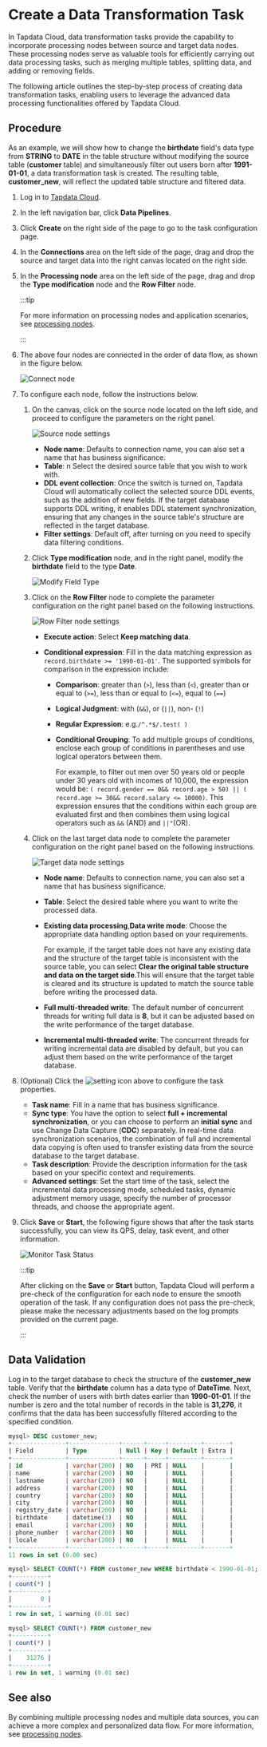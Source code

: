 # Create a Data Transformation Task

In Tapdata Cloud, data transformation tasks provide the capability to incorporate processing nodes between source and target data nodes. These processing nodes serve as valuable tools for efficiently carrying out data processing tasks, such as merging multiple tables, splitting data, and adding or removing fields. 

The following article outlines the step-by-step process of creating data transformation tasks, enabling users to leverage the advanced data processing functionalities offered by Tapdata Cloud.

## Procedure

As an example, we will show how to change the **birthdate** field's data type from **STRING** to **DATE** in the table structure without modifying the source table (**customer** table) and simultaneously filter out users born after **1991-01-01**, a data transformation task is created. The resulting table, **customer_new**, will reflect the updated table structure and filtered data.

1. Log in to [Tapdata Cloud](https://cloud.tapdata.io/).

2. In the left navigation bar, click **Data Pipelines**.

3. Click **Create** on the right side of the page to go to the task configuration page.

4. In the **Connections** area on the left side of the page, drag and drop the source and target data into the right canvas located on the right side.

5. In the **Processing node** area on the left side of the page, drag and drop the **Type modification** node and the **Row Filter** node.

   :::tip

   For more information on processing nodes and application scenarios, see [processing nodes](process-node.md).

   :::

6. The above four nodes are connected in the order of data flow, as shown in the figure below.

   ![Connect node](../../images/connect_data_dev_nodes.png)

7. To configure each node, follow the instructions below.

   1. On the canvas, click on the source node located on the left side, and proceed to configure the parameters on the right panel.

      ![Source node settings](../../images/data_dev_source_node_setting.png)

      * **Node name**: Defaults to connection name, you can also set a name that has business significance.
      * **Table**: n Select the desired source table that you wish to work with.
      * **DDL event collection**: Once the switch is turned on, Tapdata Cloud will automatically collect the selected source DDL events, such as the addition of new fields. If the target database supports DDL writing, it enables DDL statement synchronization, ensuring that any changes in the source table's structure are reflected in the target database.
      * **Filter settings**: Default off, after turning on you need to specify data filtering conditions.

   2. Click **Type modification** node, and in the right panel, modify the **birthdate** field to the type **Date**.

      ![Modify Field Type](../../images/data_dev_column_type_setting.png)

   3. Click on the **Row Filter** node to complete the parameter configuration on the right panel based on the following instructions.

      ![Row Filter node settings](../../images/data_dev_row_filter_setting_en.png)

      * **Execute action**: Select **Keep matching data**.

      * **Conditional expression**: Fill in the data matching expression as `record.birthdate >= '1990-01-01'`. The supported symbols for comparison in the expression include:

         * **Comparison**: greater than (`>`), less than (`<`), greater than or equal to (`>=`), less than or equal to (`<=`), equal to (`==`)

         * **Logical Judgment**: with (`&&`), or (`||`), non- (`!`)

         * **Regular Expression**: e.g.`/^.*$/.test( )`

         * **Conditional Grouping**: To add multiple groups of conditions, enclose each group of conditions in parentheses and use logical operators between them. 

           For example, to filter out men over 50 years old or people under 30 years old with incomes of 10,000, the expression would be: `( record.gender == 0&& record.age > 50) || ( record.age >= 30&& record.salary <= 10000)`. This expression ensures that the conditions within each group are evaluated first and then combines them using logical operators such as `&&` (AND) and `||"`(OR).

   4. Click on the last target data node to complete the parameter configuration on the right panel based on the following instructions.

      ![Target data node settings](../../images/data_dev_target_node_setting_en.png)

      - **Node name**: Defaults to connection name, you can also set a name that has business significance.

      - **Table**: Select the desired table where you want to write the processed data.

      - **Existing data processing**,**Data write mode**: Choose the appropriate data handling option based on your requirements.

        For example, if the target table does not have any existing data and the structure of the target table is inconsistent with the source table, you can select **Clear the original table structure and data on the target side**.This will ensure that the target table is cleared and its structure is updated to match the source table before writing the processed data.

      - **Full multi-threaded write**: The default number of concurrent threads for writing full data is **8**, but it can be adjusted based on the write performance of the target database.

      - **Incremental multi-threaded write**: The concurrent threads for writing incremental data are disabled by default, but you can adjust them based on the write performance of the target database.

8. (Optional) Click the ![setting](../../images/setting.png) icon above to configure the task properties.

   * **Task name**: Fill in a name that has business significance.
   * **Sync type**: You have the option to select **full + incremental synchronization**, or you can choose to perform an **initial sync** and use Change Data Capture (**CDC**) separately. In real-time data synchronization scenarios, the combination of full and incremental data copying is often used to transfer existing data from the source database to the target database.
   * **Task description**: Provide the description information for the task based on your specific context and requirements.
   * **Advanced settings**: Set the start time of the task, select the incremental data processing mode, scheduled tasks, dynamic adjustment memory usage, specify the number of processor threads, and choose the appropriate agent.

9. Click **Save** or **Start**, the following figure shows that after the task starts successfully, you can view its QPS, delay, task event, and other information.

   ![Monitor Task Status](../../images/data_dev_monitor_en.png)

   :::tip

   After clicking on the **Save** or **Start** button, Tapdata Cloud will perform a pre-check of the configuration for each node to ensure the smooth operation of the task. If any configuration does not pass the pre-check, please make the necessary adjustments based on the log prompts provided on the current page.

   :::



## Data Validation

Log in to the target database to check the structure of the **customer_new** table. Verify that the **birthdate** column has a data type of **DateTime**. Next, check the number of users with birth dates earlier than **1990-01-01**. If the number is zero and the total number of records in the table is **31,276**, it confirms that the data has been successfully filtered according to the specified condition.

```sql
mysql> DESC customer_new;
+---------------+--------------+------+-----+---------+-------+
| Field         | Type         | Null | Key | Default | Extra |
+---------------+--------------+------+-----+---------+-------+
| id            | varchar(200) | NO   | PRI | NULL    |       |
| name          | varchar(200) | NO   |     | NULL    |       |
| lastname      | varchar(200) | NO   |     | NULL    |       |
| address       | varchar(200) | NO   |     | NULL    |       |
| country       | varchar(200) | NO   |     | NULL    |       |
| city          | varchar(200) | NO   |     | NULL    |       |
| registry_date | varchar(200) | NO   |     | NULL    |       |
| birthdate     | datetime(3)  | NO   |     | NULL    |       |
| email         | varchar(200) | NO   |     | NULL    |       |
| phone_number  | varchar(200) | NO   |     | NULL    |       |
| locale        | varchar(200) | NO   |     | NULL    |       |
+---------------+--------------+------+-----+---------+-------+
11 rows in set (0.00 sec)

mysql> SELECT COUNT(*) FROM customer_new WHERE birthdate < 1990-01-01;
+----------+
| count(*) |
+----------+
|        0 |
+----------+
1 row in set, 1 warning (0.01 sec)

mysql> SELECT COUNT(*) FROM customer_new
+----------+
| count(*) |
+----------+
|    31276 |
+----------+
1 row in set, 1 warning (0.01 sec)
```



## See also

By combining multiple processing nodes and multiple data sources, you can achieve a more complex and personalized data flow. For more information, see [processing nodes](process-node.md).

